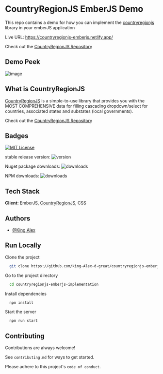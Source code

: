 
# **CountryRegionJS EmberJS Demo**
This repo contains a demo for how you can implement the [countryregionjs](https://www.npmjs.com/package/countryregionjs) library in your emberJS application

Live URL: https://countryregionjs-emberjs.netlify.app/

Check out the [CountryRegionJS Repository](https://github.com/king-Alex-d-great/CountryRegionJS) 

## **Demo Peek**
![image](https://github.com/king-Alex-d-great/countryregionjs-emberjs-implementation/assets/58665121/3a05f02d-6fd5-4829-9f9b-9e4b9a16330a)

## **What is CountryRegionJS**

[CountryRegionJS](https://github.com/king-Alex-d-great/CountryRegionJS)  is a simple-to-use library that provides you with the MOST COMPREHENSIVE data for filling  cascading dropdown/select for countries, associated states and substates (local governments).

Check out the [CountryRegionJS Repository](https://github.com/king-Alex-d-great/CountryRegionJS) 

## **Badges**

[![MIT License](https://img.shields.io/badge/License-MIT-green.svg)](https://choosealicense.com/licenses/mit/)

stable release version: ![version](https://img.shields.io/badge/version-1.1.4-blue)

Nuget package downloads: ![downloads](https://img.shields.io/badge/downloads-~5k-yellow)

NPM downloads: ![downloads](https://img.shields.io/badge/downloads-400+-brightgreen)
## **Tech Stack**

**Client:** EmberJS, [CountryRegionJS](https://www.npmjs.com/package/countryregionjs), CSS


## **Authors**

- [@King Alex](https://github.com/king-Alex-d-great)

## Run Locally

Clone the project

```bash
  git clone https://github.com/king-Alex-d-great/countryregionjs-emberjs-implementation.git
```

Go to the project directory

```bash
  cd countryregionjs-emberjs-implementation
```

Install dependencies

```bash
  npm install
```

Start the server

```bash
  npm run start
```


## Contributing

Contributions are always welcome!

See `contributing.md` for ways to get started.

Please adhere to this project's `code of conduct`.


